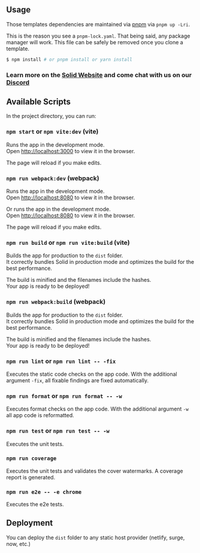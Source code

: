 ## Usage

Those templates dependencies are maintained via [pnpm](https://pnpm.io) via `pnpm up -Lri`.

This is the reason you see a `pnpm-lock.yaml`. That being said, any package manager will work. This file can be safely be removed once you clone a template.

```bash
$ npm install # or pnpm install or yarn install
```

### Learn more on the [Solid Website](https://solidjs.com) and come chat with us on our [Discord](https://discord.com/invite/solidjs)

## Available Scripts

In the project directory, you can run:

### `npm start` or `npm vite:dev` (vite)

Runs the app in the development mode.<br>
Open [http://localhost:3000](http://localhost:3000) to view it in the browser.

The page will reload if you make edits.<br>

### `npm run webpack:dev` (webpack)

Runs the app in the development mode.<br>
Open [http://localhost:8080](http://localhost:8080) to view it in the browser.

Or runs the app in the development mode.<br>
Open [http://localhost:8080](http://localhost:8080) to view it in the browser.

The page will reload if you make edits.<br>

### `npm run build` or `npm run vite:build` (vite)

Builds the app for production to the `dist` folder.<br>
It correctly bundles Solid in production mode and optimizes the build for the best performance.

The build is minified and the filenames include the hashes.<br>
Your app is ready to be deployed!

### `npm run webpack:build` (webpack)

Builds the app for production to the `dist` folder.<br>
It correctly bundles Solid in production mode and optimizes the build for the best performance.

The build is minified and the filenames include the hashes.<br>
Your app is ready to be deployed!

### `npm run lint` or `npm run lint -- -fix`

Executes the static code checks on the app code. With the additional argument `-fix`, all fixable findings are fixed automatically.

### `npm run format` or `npm run format -- -w`

Executes format checks on the app code. With the additional argument `-w` all app code is reformatted.

### `npm run test` or `npm run test -- -w`

Executes the unit tests.

### `npm run coverage`

Executes the unit tests and validates the cover watermarks. A coverage report is generated.

### `npm run e2e -- -e chrome`

Executes the e2e tests.

## Deployment

You can deploy the `dist` folder to any static host provider (netlify, surge, now, etc.)
